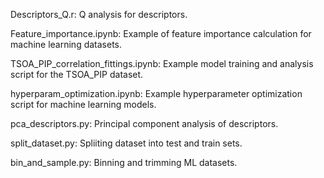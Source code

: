 Descriptors_Q.r: Q analysis for descriptors.

Feature_importance.ipynb: Example of feature importance calculation for machine learning datasets.

TSOA_PIP_correlation_fittings.ipynb: Example model training and analysis script for the TSOA_PIP dataset.
  
hyperparam_optimization.ipynb: Example hyperparameter optimization script for machine learning models.
  
pca_descriptors.py: Principal component analysis of descriptors.
  
split_dataset.py: Spliiting dataset into test and train sets.

bin_and_sample.py: Binning and trimming ML datasets.
  
  
